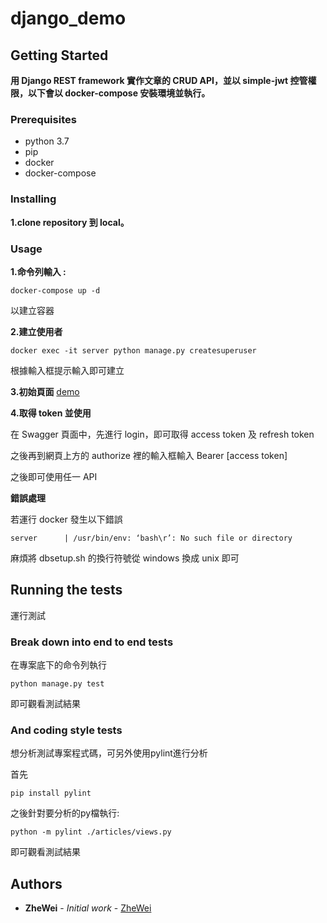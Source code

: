 # django_demo

## Getting Started
**用 Django REST framework 實作文章的 CRUD API，並以 simple-jwt 控管權限，以下會以 docker-compose 安裝環境並執行。**

### Prerequisites
* python 3.7
* pip
* docker
* docker-compose

### Installing
**1.clone repository 到 local。**

### Usage
**1.命令列輸入 :**
```shell
docker-compose up -d
```
以建立容器

**2.建立使用者**
```shell
docker exec -it server python manage.py createsuperuser
```
根據輸入框提示輸入即可建立

**3.初始頁面**
[demo](http://127.0.0.1:8000/swagger/)

**4.取得 token 並使用**

在 Swagger 頁面中，先進行 login，即可取得 access token 及 refresh token

之後再到網頁上方的 authorize 裡的輸入框輸入 Bearer [access token]

之後即可使用任一 API

**錯誤處理**

若運行 docker 發生以下錯誤
```shell
server      | /usr/bin/env: ‘bash\r’: No such file or directory
```
麻煩將 dbsetup.sh 的換行符號從 windows 換成 unix 即可

## Running the tests

運行測試

### Break down into end to end tests

在專案底下的命令列執行

```
python manage.py test
```
即可觀看測試結果

### And coding style tests

想分析測試專案程式碼，可另外使用pylint進行分析

首先
```
pip install pylint
```

之後針對要分析的py檔執行:

```
python -m pylint ./articles/views.py
```
即可觀看測試結果

## Authors

* **ZheWei** - *Initial work* - [ZheWei](https://github.com/zzhewei)
